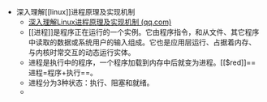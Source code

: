 - 深入理解[[linux]]进程原理及实现机制
	- [深入理解Linux进程原理及实现机制 (qq.com)](https://mp.weixin.qq.com/s?__biz=Mzg4NDQ0OTI4Ng==&mid=2247487410&idx=1&sn=33423b000971818197eee5feb97a4140&chksm=cfb946dbf8cecfcdaa553aac43cd8486d4630a40b0a2bec207b3c25d69b916e42b716cd435e8&mpshare=1&scene=1&srcid=1115nlYMvzja8xbgZEwlREVK&sharer_shareinfo=02bb97e6627fcd3fc609a4c345c66c30&sharer_shareinfo_first=02bb97e6627fcd3fc609a4c345c66c30#rd)
	- [[进程]]是程序正在运行的一个实例。它由程序指令，和从文件、其它程序中读取的数据或系统用户的输入组成。它也是应用层运行、占据着内存、与内核时常交互的动态运行实体。
	- 进程是执行中的程序，一个程序加载到内存中后就变为进程。[[$red]]==进程=程序+执行==。
	- 进程分为3种状态：执行、阻塞和就绪。
	-